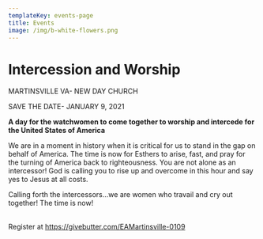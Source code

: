 ```yaml
---
templateKey: events-page
title: Events
image: /img/b-white-flowers.png
---
```

# **Intercession and Worship**

MARTINSVILLE VA- NEW DAY CHURCH  

SAVE THE DATE- JANUARY 9, 2021

**A day for the watchwomen to come together to worship and intercede for the United States of America**

We are in a moment in history when it is critical for us to stand in the gap on behalf of America. The time is now for Esthers to arise, fast, and pray for the turning of America back to righteousness. You are not alone as an intercessor! God is calling you to rise up and overcome in this hour and say yes to Jesus at all costs.

Calling forth the intercessors...we are women who travail and cry out together! The time is now!

\
Register at https://givebutter.com/EAMartinsville-0109
